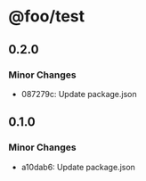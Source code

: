 # @foo/test

## 0.2.0

### Minor Changes

- 087279c: Update package.json

## 0.1.0

### Minor Changes

- a10dab6: Update package.json
